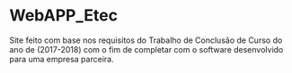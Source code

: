 # WebAPP_Etec
Site feito com base nos requisitos do Trabalho de Conclusão de Curso do ano de (2017-2018) com o fim de completar com o software desenvolvido para uma empresa parceira.
